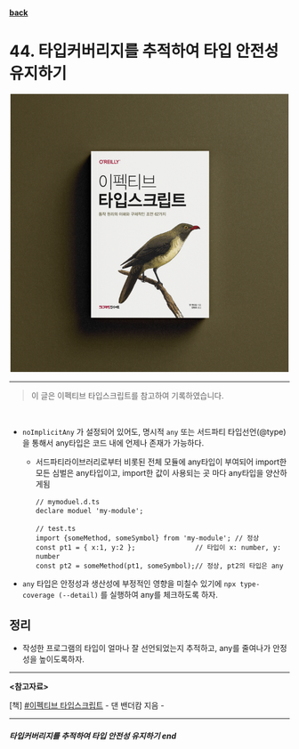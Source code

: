 #### [back](../../../README.md) &nbsp;&nbsp; 

# 44. 타입커버리지를 추적하여 타입 안전성 유지하기

<p align="center" style="width:500px; margin: 0 auto">
    <img src="../../image/main.png">
</p>

---

> 이 글은 이펙티브 타입스크립트를 참고하여 기록하였습니다.
<br>

- `noImplicitAny` 가 설정되어 있어도, 명시적 `any` 또는 서드파티 타입선언(@type)을 통해서 any타입은 코드 내에 언제나 존재가 가능하다.
    - 서드파티라이브러리로부터 비롯된 전체 모듈에 any타입이 부여되어 import한 모든 심벌은 any타입이고, import한 값이 사용되는 곳 마다 any타입을 양산하게됨
        
        ```tsx
        // mymoduel.d.ts
        declare moduel 'my-module';
        
        // test.ts
        import {someMethod, someSymbol} from 'my-module'; // 정상
        const pt1 = { x:1, y:2 };               // 타입이 x: number, y: number
        const pt2 = someMethod(pt1, someSymbol);// 정상, pt2의 타입은 any
        ```
        
- `any` 타입은 안정성과 생산성에 부정적인 영향을 미칠수 있기에 `npx type-coverage (--detail)` 를 실행하여 any를 체크하도록 하자.

## 정리

- 작성한 프로그램의 타입이 얼마나 잘 선언되었는지 추적하고, any를 줄여나가 안정성을 높이도록하자.
---

<strong><참고자료></strong>

[책] [#이펙티브 타입스크립트][effective-typescript] - 댄 밴더캄 지음 -

---

##### 타입커버리지를 추적하여 타입 안전성 유지하기 end

[effective-typescript]: https://www.aladin.co.kr/shop/wproduct.aspx?ItemId=273193135&start=slayer
[sangcho]: https://github.com/SangchoKim
[taeHyen]: https://github.com/rlaxogus0517
[kangHyen]: https://github.com/bebekh1216
[sumin]: https://github.com/ttumzzi
